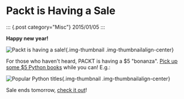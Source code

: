 # Packt is Having a Sale

::: {.post category="Misc"}
2015/01/05
:::

**Happy new year!**

![Packt is having a sale!](/images/packt-5.png){.img-thumbnail
.img-thumbnailalign-center}

For those who haven\'t heard, PACKT is having a \$5 \"bonanza\". [Pick
up some \$5 Python
books](https://www.packtpub.com/packt5dollar/?utm_source=rochelld&utm_medium=referral&utm_campaign=5D2014)
while you can! E.g.:

![Popular Python titles](/images/packt-pop.png){.img-thumbnail
.img-thumbnailalign-center}

Sale ends tomorrow, [check it
out](https://www.packtpub.com/packt5dollar/?utm_source=rochelld&utm_medium=referral&utm_campaign=5D2014)!
